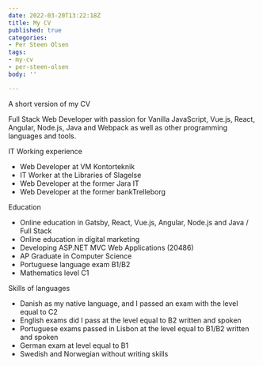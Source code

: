 ```yaml
---
date: 2022-03-20T13:22:18Z
title: My CV
published: true
categories:
- Per Steen Olsen
tags:
- my-cv
- per-steen-olsen
body: ''

---
```

A short version of my CV

Full Stack Web Developer with passion for Vanilla JavaScript, Vue.js, React, Angular, Node.js, Java and Webpack as well as other programming languages and tools.

IT Working experience

* Web Developer at VM Kontorteknik
* IT Worker at the Libraries of Slagelse
* Web Developer at the former Jara IT
* Web Developer at the former bankTrelleborg

Education

* Online education in Gatsby, React, Vue.js, Angular, Node.js and Java / Full Stack
* Online education in digital marketing
* Developing ASP.NET MVC Web Applications (20486)
* AP Graduate in Computer Science
* Portuguese language exam B1/B2
* Mathematics level C1

Skills of languages

* Danish as my native language, and I passed an exam with the level equal to C2
* English exams did I pass at the level equal to B2 written and spoken
* Portuguese exams passed in Lisbon at the level equal to B1/B2 written and spoken
* German exam at level equal to B1
* Swedish and Norwegian without writing skills